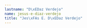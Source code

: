 ```yaml
---
lastname: "D\xEDaz Verdejo"
name: jesus-e-diaz-verdejo
title: "Jes\xFAs E. D\xEDaz Verdejo"
---
```

